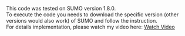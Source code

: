This code was tested on SUMO version 1.8.0. </br>
To execute the code you needs to download the specific version (other versions would also work) of SUMO and follow the instruction.</br>
For details implementation, please watch my video here: [Watch Video](https://youtu.be/Nq_BpvBshDk)<br/>
